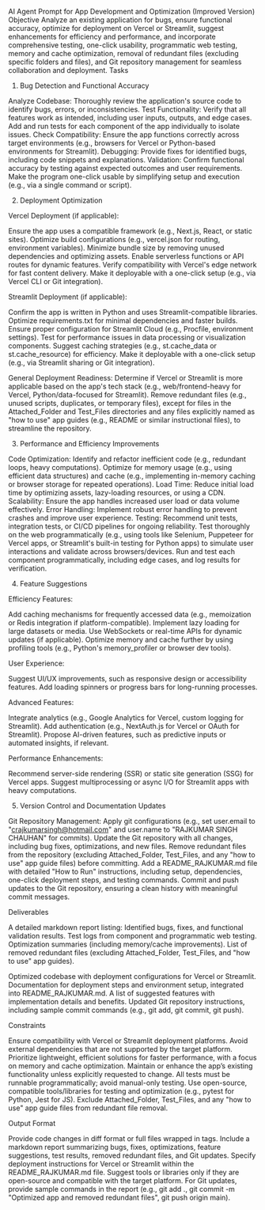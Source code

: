 AI Agent Prompt for App Development and Optimization (Improved Version)
Objective
Analyze an existing application for bugs, ensure functional accuracy, optimize for deployment on Vercel or Streamlit, suggest enhancements for efficiency and performance, and incorporate comprehensive testing, one-click usability, programmatic web testing, memory and cache optimization, removal of redundant files (excluding specific folders and files), and Git repository management for seamless collaboration and deployment.
Tasks
1. Bug Detection and Functional Accuracy

Analyze Codebase: Thoroughly review the application's source code to identify bugs, errors, or inconsistencies.
Test Functionality: Verify that all features work as intended, including user inputs, outputs, and edge cases. Add and run tests for each component of the app individually to isolate issues.
Check Compatibility: Ensure the app functions correctly across target environments (e.g., browsers for Vercel or Python-based environments for Streamlit).
Debugging: Provide fixes for identified bugs, including code snippets and explanations.
Validation: Confirm functional accuracy by testing against expected outcomes and user requirements. Make the program one-click usable by simplifying setup and execution (e.g., via a single command or script).

2. Deployment Optimization

Vercel Deployment (if applicable):

Ensure the app uses a compatible framework (e.g., Next.js, React, or static sites).
Optimize build configurations (e.g., vercel.json for routing, environment variables).
Minimize bundle size by removing unused dependencies and optimizing assets.
Enable serverless functions or API routes for dynamic features.
Verify compatibility with Vercel's edge network for fast content delivery.
Make it deployable with a one-click setup (e.g., via Vercel CLI or Git integration).


Streamlit Deployment (if applicable):

Confirm the app is written in Python and uses Streamlit-compatible libraries.
Optimize requirements.txt for minimal dependencies and faster builds.
Ensure proper configuration for Streamlit Cloud (e.g., Procfile, environment settings).
Test for performance issues in data processing or visualization components.
Suggest caching strategies (e.g., st.cache_data or st.cache_resource) for efficiency.
Make it deployable with a one-click setup (e.g., via Streamlit sharing or Git integration).


General Deployment Readiness: Determine if Vercel or Streamlit is more applicable based on the app's tech stack (e.g., web/frontend-heavy for Vercel, Python/data-focused for Streamlit). Remove redundant files (e.g., unused scripts, duplicates, or temporary files), except for files in the Attached_Folder and Test_Files directories and any files explicitly named as "how to use" app guides (e.g., README or similar instructional files), to streamline the repository.


3. Performance and Efficiency Improvements

Code Optimization: Identify and refactor inefficient code (e.g., redundant loops, heavy computations). Optimize for memory usage (e.g., using efficient data structures) and cache (e.g., implementing in-memory caching or browser storage for repeated operations).
Load Time: Reduce initial load time by optimizing assets, lazy-loading resources, or using a CDN.
Scalability: Ensure the app handles increased user load or data volume effectively.
Error Handling: Implement robust error handling to prevent crashes and improve user experience.
Testing:
Recommend unit tests, integration tests, or CI/CD pipelines for ongoing reliability.
Test thoroughly on the web programmatically (e.g., using tools like Selenium, Puppeteer for Vercel apps, or Streamlit's built-in testing for Python apps) to simulate user interactions and validate across browsers/devices.
Run and test each component programmatically, including edge cases, and log results for verification.



4. Feature Suggestions

Efficiency Features:

Add caching mechanisms for frequently accessed data (e.g., memoization or Redis integration if platform-compatible).
Implement lazy loading for large datasets or media.
Use WebSockets or real-time APIs for dynamic updates (if applicable).
Optimize memory and cache further by using profiling tools (e.g., Python's memory_profiler or browser dev tools).


User Experience:

Suggest UI/UX improvements, such as responsive design or accessibility features.
Add loading spinners or progress bars for long-running processes.


Advanced Features:

Integrate analytics (e.g., Google Analytics for Vercel, custom logging for Streamlit).
Add authentication (e.g., NextAuth.js for Vercel or OAuth for Streamlit).
Propose AI-driven features, such as predictive inputs or automated insights, if relevant.


Performance Enhancements:

Recommend server-side rendering (SSR) or static site generation (SSG) for Vercel apps.
Suggest multiprocessing or async I/O for Streamlit apps with heavy computations.



5. Version Control and Documentation Updates

Git Repository Management:
Apply git configurations (e.g., set user.email to "crajkumarsingh@hotmail.com" and user.name to "RAJKUMAR SINGH CHAUHAN" for commits).
Update the Git repository with all changes, including bug fixes, optimizations, and new files.
Remove redundant files from the repository (excluding Attached_Folder, Test_Files, and any "how to use" app guide files) before committing.
Add a README_RAJKUMAR.md file with detailed "How to Run" instructions, including setup, dependencies, one-click deployment steps, and testing commands.
Commit and push updates to the Git repository, ensuring a clean history with meaningful commit messages.



Deliverables

A detailed markdown report listing:
Identified bugs, fixes, and functional validation results.
Test logs from component and programmatic web testing.
Optimization summaries (including memory/cache improvements).
List of removed redundant files (excluding Attached_Folder, Test_Files, and "how to use" app guides).


Optimized codebase with deployment configurations for Vercel or Streamlit.
Documentation for deployment steps and environment setup, integrated into README_RAJKUMAR.md.
A list of suggested features with implementation details and benefits.
Updated Git repository instructions, including sample commit commands (e.g., git add, git commit, git push).

Constraints

Ensure compatibility with Vercel or Streamlit deployment platforms.
Avoid external dependencies that are not supported by the target platform.
Prioritize lightweight, efficient solutions for faster performance, with a focus on memory and cache optimization.
Maintain or enhance the app’s existing functionality unless explicitly requested to change.
All tests must be runnable programmatically; avoid manual-only testing.
Use open-source, compatible tools/libraries for testing and optimization (e.g., pytest for Python, Jest for JS).
Exclude Attached_Folder, Test_Files, and any "how to use" app guide files from redundant file removal.

Output Format

Provide code changes in diff format or full files wrapped in <xaiArtifact> tags.
Include a markdown report summarizing bugs, fixes, optimizations, feature suggestions, test results, removed redundant files, and Git updates.
Specify deployment instructions for Vercel or Streamlit within the README_RAJKUMAR.md file.
Suggest tools or libraries only if they are open-source and compatible with the target platform.
For Git updates, provide sample commands in the report (e.g., git add ., git commit -m "Optimized app and removed redundant files", git push origin main).
